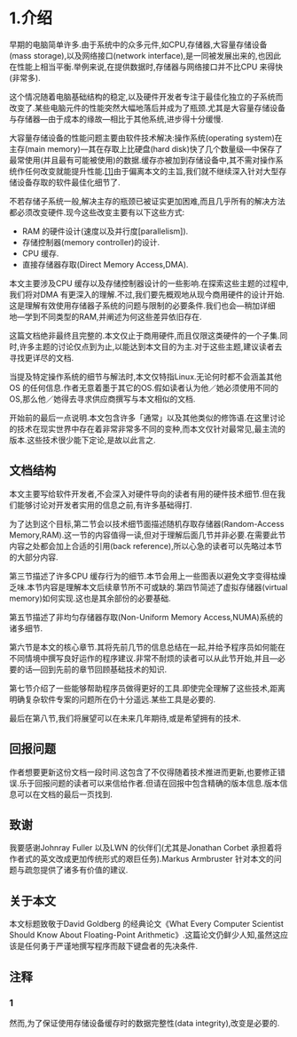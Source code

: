 # 1.介绍

早期的电脑简单许多.由于系统中的众多元件,如CPU,存储器,大容量存储设备(mass storage),以及网络接口(network interface),是一同被发展出来的,也因此在性能上相当平衡.举例来说,在提供数据时,存储器与网络接口并不比CPU 来得快(非常多).

这个情况随着电脑基础结构的稳定,以及硬件开发者专注于最佳化独立的子系统而改变了.某些电脑元件的性能突然大幅地落后并成为了瓶颈.尤其是大容量存储设备与存储器––由于成本的缘故––相比于其他系统,进步得十分缓慢.

大容量存储设备的性能问题主要由软件技术解决:操作系统(operating system)在主存(main memory)––其在存取上比硬盘(hard disk)快了几个数量级––中保存了最常使用(并且最有可能被使用)的数据.缓存亦被加到存储设备中,其不需对操作系统作任何改变就能提升性能.[[1]](#1)由于偏离本文的主旨,我们就不继续深入针对大型存储设备存取的软件最佳化细节了.

不若存储子系统一般,解决主存的瓶颈已被证实更加困难,而且几乎所有的解决方法都必须改变硬件.现今这些改变主要有以下这些方式:

* RAM 的硬件设计(速度以及并行度[parallelism]).
* 存储控制器(memory controller)的设计.
* CPU 缓存.
* 直接存储器存取(Direct Memory Access,DMA).

本文主要涉及CPU 缓存以及存储控制器设计的一些影响.在探索这些主题的过程中,我们将对DMA 有更深入的理解.不过,我们要先概观地从现今商用硬件的设计开始.这是理解有效使用存储器子系统的问题与限制的必要条件.我们也会––稍加详细地––学到不同类型的RAM,并阐述为何这些差异依旧存在.

这篇文档绝非最终且完整的.本文仅止于商用硬件,而且仅限这类硬件的一个子集.同时,许多主题的讨论仅点到为止,以能达到本文目的为主.对于这些主题,建议读者去寻找更详尽的文档.

当提及特定操作系统的细节与解法时,本文仅特指Linux.无论何时都不会涵盖其他OS 的任何信息.作者无意着墨于其它的OS.假如读者认为他／她必须使用不同的OS,那么他／她得去寻求供应商撰写与本文相似的文档.

开始前的最后一点说明.本文包含许多「通常」以及其他类似的修饰语.在这里讨论的技术在现实世界中存在着非常非常多不同的变种,而本文仅针对最常见,最主流的版本.这些技术很少能下定论,是故以此言之.

## 文档结构

本文主要写给软件开发者,不会深入对硬件导向的读者有用的硬件技术细节.但在我们能够讨论对开发者实用的信息之前,有许多基础得打.

为了达到这个目标,第二节会以技术细节面描述随机存取存储器(Random-Access Memory,RAM).这一节的内容值得一读,但对于理解后面几节并非必要.在需要此节内容之处都会加上合适的引用(back reference),所以心急的读者可以先略过本节的大部分内容.

第三节描述了许多CPU 缓存行为的细节.本节会用上一些图表以避免文字变得枯燥乏味.本节内容是理解本文后续章节所不可或缺的.第四节简述了虚拟存储器(virtual memory)如何实现.这也是其余部份的必要基础.

第五节描述了非均匀存储器存取(Non-Uniform Memory Access,NUMA)系统的诸多细节.

第六节是本文的核心章节.其将先前几节的信息总结在一起,并给予程序员如何能在不同情境中撰写良好运作的程序建议.非常不耐烦的读者可以从此节开始,并且––必要的话––回到先前的章节回顾基础技术的知识.

第七节介绍了一些能够帮助程序员做得更好的工具.即使完全理解了这些技术,距离明确复杂软件专案的问题所在仍十分遥远.某些工具是必要的.

最后在第八节,我们将展望可以在未来几年期待,或是希望拥有的技术.

## 回报问题

作者想要更新这份文档一段时间.这包含了不仅得随着技术推进而更新,也要修正错误.乐于回报问题的读者可以来信给作者.但请在回报中包含精确的版本信息.版本信息可以在文档的最后一页找到.

## 致谢

我要感谢Johnray Fuller 以及LWN 的伙伴们(尤其是Jonathan Corbet 承担着将作者式的英文改成更加传统形式的艰巨任务).Markus Armbruster 针对本文的问题与疏忽提供了诸多有价值的建议.

## 关于本文

本文标题致敬于David Goldberg 的经典论文《What Every Computer Scientist Should Know About Floating-Point Arithmetic》.这篇论文仍鲜少人知,虽然这应该是任何勇于严谨地撰写程序而敲下键盘者的先决条件.

## 注释

### 1

然而,为了保证使用存储设备缓存时的数据完整性(data integrity),改变是必要的.
